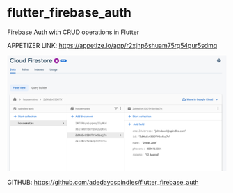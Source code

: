 # flutter_firebase_auth

Firebase Auth with CRUD operations in Flutter

APPETIZER LINK: https://appetize.io/app/r2xjhp6shuam75rg54gur5sdmq

<img src="cover.png">

GITHUB: https://github.com/adedayospindles/flutter_firebase_auth
